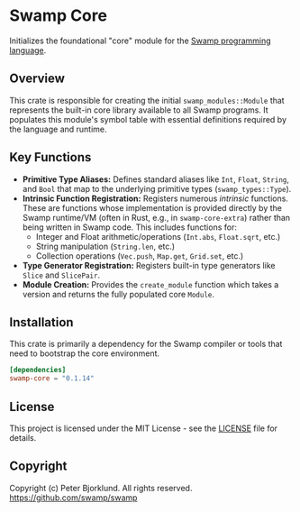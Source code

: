 # Swamp Core

Initializes the foundational "core" module for the [Swamp programming language](https://github.com/swamp/swamp).

## Overview

This crate is responsible for creating the initial `swamp_modules::Module` that represents the built-in core library available to all Swamp programs. It populates this module's symbol table with essential definitions required by the language and runtime.

## Key Functions

*   **Primitive Type Aliases:** Defines standard aliases like `Int`, `Float`, `String`, and `Bool` that map to the underlying primitive types (`swamp_types::Type`).
*   **Intrinsic Function Registration:** Registers numerous *intrinsic* functions. These are functions whose implementation is provided directly by the Swamp runtime/VM (often in Rust, e.g., in `swamp-core-extra`) rather than being written in Swamp code. This includes functions for:
    *   Integer and Float arithmetic/operations (`Int.abs`, `Float.sqrt`, etc.)
    *   String manipulation (`String.len`, etc.)
    *   Collection operations (`Vec.push`, `Map.get`, `Grid.set`, etc.)
*   **Type Generator Registration:** Registers built-in type generators like `Slice` and `SlicePair`.
*   **Module Creation:** Provides the `create_module` function which takes a version and returns the fully populated core `Module`.

## Installation

This crate is primarily a dependency for the Swamp compiler or tools that need to bootstrap the core environment.

```toml
[dependencies]
swamp-core = "0.1.14"
```

## License

This project is licensed under the MIT License - see the [LICENSE](LICENSE) file for details.

## Copyright

Copyright (c) Peter Bjorklund. All rights reserved. https://github.com/swamp/swamp
